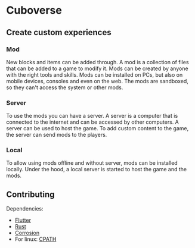 # Cuboverse

## Create custom experiences

### Mod

New blocks and items can be added through. A mod is a collection of files that can be added to a game to modify it. Mods can be created by anyone with the right tools and skills.
Mods can be installed on PCs, but also on mobile devices, consoles and even on the web.
The mods are sandboxed, so they can't access the system or other mods.

### Server

To use the mods you can have a server. A server is a computer that is connected to the internet and can be accessed by other computers.
A server can be used to host the game. To add custom content to the game, the server can send mods to the players.

### Local

To allow using mods offline and without server, mods can be installed locally.
Under the hood, a local server is started to host the game and the mods.

## Contributing

Dependencies:

* [Flutter](https://flutter.dev/docs/get-started/install)
* [Rust](https://www.rust-lang.org/tools/install)
* [Corrosion](https://corrosion-rs.github.io/corrosion/setup_corrosion.html)
* For linux: [CPATH](https://cjycode.com/flutter_rust_bridge/integrate/deps.html?highlight=debian#non-debian-linux)
